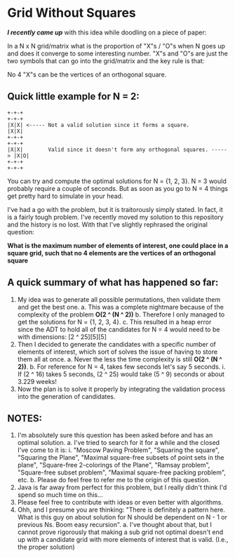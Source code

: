 # Grid Without Squares

***I recently came up*** with this idea while doodling on a piece of paper:

In a N x N grid/matrix what is the proportion of "X"s / "O"s when N goes up and does it converge to some interesting number.
"X"s and "O"s are just the two symbols that can go into the grid/matrix and the key rule is that:

No 4 "X"s can be the vertices of an orthogonal square.

## Quick little example for N = 2:

```
+-+-+                                                                   +-+-+
|X|X| <----- Not a valid solution since it forms a square.              |X|X|
+-+-+                                                                   +-+-+
|X|X|        Valid since it doesn't form any orthogonal squares. -----> |X|O|
+-+-+                                                                   +-+-+
```

You can try and compute the optimal solutions for N = {1, 2, 3}. N = 3 would probably require a couple of seconds.
But as soon as you go to N = 4 things get pretty hard to simulate in your head.

I've had a go with the problem, but it is traitorously simply stated. In fact, it is a fairly tough problem.
I've recently moved my solution to this repository and the history is no lost.
With that I've slightly rephrased the original question:

**What is the maximum number of elements of interest, one could place in a square grid, such that no 4 elements are the vertices of an orthogonal square**

## A quick summary of what has happened so far:

1. My idea was to generate all possible permutations, then validate them and get the best one.
    a. This was a complete nightmare because of the complexity of the problem **O(2 ^ (N ^ 2))**
    b. Therefore I only managed to get the solutions for N = {1, 2, 3, 4}.
    c. This resulted in a heap error since the ADT to hold all of the candidates for N = 4 would need to be with dimensions:
    [2 ^ 25][5][5]
2. Then I decided to generate the candidates with a specific number of elements of interest, which sort of solves the issue of having to store them all at once.
    a. Never the less the time complexity is still **O(2 ^ (N ^ 2))**.
    b. For reference for N = 4, takes few seconds let's say 5 seconds.
        i. If (2 ^ 16) takes 5 seconds, (2 ^ 25) would take (5 ^ 9) seconds or about 3.229 weeks!
3. Now the plan is to solve it properly by integrating the validation process into the generation of candidates.
        
## **NOTES:**

1. I'm absolutely sure this question has been asked before and has an optimal solution.
    a. I've tried to search for it for a while and the closed I've come to it is:
        i. "Moscow Paving Problem", "Squaring the square", "Squaring the Plane", "Maximal square-free subsets of point sets in the plane", "Square-free 2-colorings of the Plane", "Ramsay problem", "Square-free subset problem", "Maximal square-free packing problem", etc.
    b. Please do feel free to refer me to the origin of this question.
2. Java is far away from perfect for this problem, but I really didn't think I'd spend so much time on this...
3. Please feel free to contribute with ideas or even better with algorithms.
4. Ohh, and I presume you are thinking: "There is definitely a pattern here. What is this guy on about solution for N should be dependent on N - 1 or previous Ns. Boom easy recursion".
    a. I've thought about that, but I cannot prove rigorously that making a sub grid not optimal doesn't end up with a candidate grid with more elements of interest that is valid. (I.e., the proper solution)